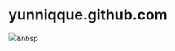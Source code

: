 # yunniqque.github.com
<img src="https://img.shields.io/badge/Python-3776AB?style=flat-square&logo=Python&logoColor=white"/></a>&nbsp 

